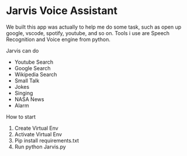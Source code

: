 # Jarvis Voice Assistant

We built this app was actually to help me do some task, such as open up google, vscode, spotify, youtube, and so on. Tools i use are Speech Recognition and Voice engine from python.

Jarvis can do
- Youtube Search
- Google Search
- Wikipedia Search
- Small Talk
- Jokes
- Singing
- NASA News
- Alarm


How to start 
1. Create Virtual Env
2. Activate Virtual Env
3. Pip install requirements.txt
4. Run python Jarvis.py